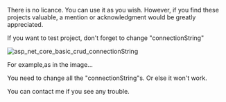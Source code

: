 There is no licance. You can use it as you wish. 
However, if you find these projects valuable, a mention or acknowledgment would be greatly appreciated.

If you want to test project, don't forget to change "connectionString"

![asp_net_core_basic_crud_connectionString](https://github.com/ctrlActrlV/ASP.NET-Core-Basic-CRUD/assets/149428843/ff49a167-f5d8-4093-a648-94be19dd4250)

For example,as in the image...

You need to change all the "connectionString"s. Or else it won't work.

You can contact me if you see any trouble.
